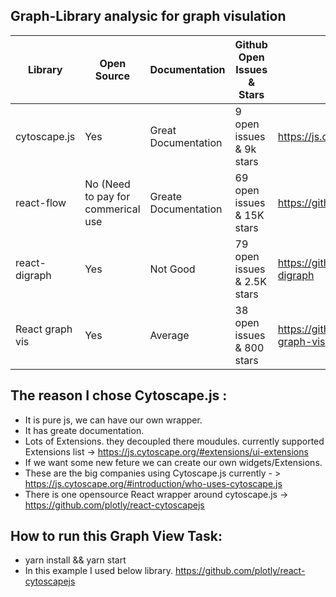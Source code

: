 

## Graph-Library analysic for graph visulation

| Library | Open Source | Documentation| Github Open Issues & Stars | library link
| ------ | ------ | ------| -----| ----
| cytoscape.js| Yes | Great Documentation | 9 open issues & 9k stars | https://js.cytoscape.org/#introduction
| react-flow | No (Need to pay for commerical use | Greate Documentation | 69 open issues & 15K stars | https://github.com/wbkd/react-flow
| react-digraph | Yes | Not Good | 79 open issues & 2.5K stars | https://github.com/uber/react-digraph
| React graph vis | Yes | Average | 38 open issues & 800 stars | https://github.com/crubier/react-graph-vis


The reason I chose Cytoscape.js
 : 
-----
* It is pure js, we can have our own wrapper.
* It has greate documentation.
* Lots of Extensions. they decoupled there moudules. currently supported Extensions list -> https://js.cytoscape.org/#extensions/ui-extensions
* If we want some new feture we can create our own widgets/Extensions.
* These are the big companies using Cytoscape.js currently - > https://js.cytoscape.org/#introduction/who-uses-cytoscape.js
* There is one opensource React wrapper around cytoscape.js -> https://github.com/plotly/react-cytoscapejs


## How to run this Graph View Task: 
* yarn install && yarn start
* In this example I used below library.
https://github.com/plotly/react-cytoscapejs
